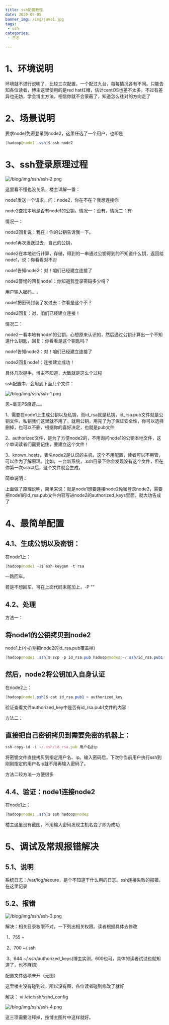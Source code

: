```yaml
---
title: ssh配置教程
date: 2020-05-05
banner_img: /img/java1.jpg
tags: 
 - ssh
categories:
 - 日志

---
```


# 1、环境说明

环境就不进行说明了，比较三次配置，一个配过九台，每每情况各有不同。只能告知各位读者，博主这里使用的是red hat红帽，估计centOS也差不太多，不过有差异也无妨，学会博主方法，相信你就不会蒙蔽了，知道怎么往对的方向走了

# 2、场景说明

要求node1免密登录到node2，这里任选了一个用户，也即是

```java
[hadoop@node1 .ssh]$ ssh node2
```

# 3、ssh登录原理过程

![/blog/img/ssh/ssh-2.png](/blog/img/ssh/ssh-2.png)

这里看不懂也没关系，楼主详解一番：

node1发送一个请求，问：node2，你在不在？我想连接你

node2查找本地是否有node1的公钥，情况一：没有，情况二：有

情况一：

node2回复说：我在！你的公钥告诉我一下。

node1再次发送过去，自己的公钥，

node2在本地进行计算，存储，得到的一串通过公钥得到的不知道什么钥，返回给node1，说：你看看对不对

node1告知node2：对！咱们已经建立连接了

node2警惕的回复node1：你知道我登录密码多少吗？

用户输入密码.....

node1把密码封装了发过去：你看是这个不？

node2回复：对，咱们已经建立连接！

情况二：

node2一看本地有node1的公钥，心想原来认识的，然后通过公钥计算出一个不知道什么钥匙，回复：你看看是这个钥匙吗？

node1告知node2：对！咱们已经建立连接了

node2回复node1：连接建立成功！

具体几次握手，博主不知道，大致就是这么个过程

ssh配置中，会用到下面几个文件：

![/blog/img/ssh/ssh-1.png](/blog/img/ssh/ssh-1.png)

恩~毫无PS痕迹。。。

1、需要在node1上生成公钥以及私钥，而id_rsa就是私钥，id_rsa.pub文件就是公钥文件。私钥我们这里就不用了，就用公钥，用完了为了保证安全性，你可以选择删掉，也可以不删，根据你的喜好决定，也就是pub文件

2、authorized文件，是为了方便node2的，不用询问node1的公钥本地文件，这个单词读者们需要记住，要建立这个文件！

3、known_hosts，表名node2是认识的主机，这个不用配置，读者可以不用管，可以作为了解原理。比如，一台新系统，.ssh目录下你会发现没有这个文件，但在你第一次ssh以后，这个文件就会生成。

简单说明：

​       上面做了原理说明，简单来说：就是node1想要连接node2免密登录node2，需要把node1的id_rsa.pub文件内容写进node2的authorized_keys里面。就大功告成了

# 4、最简单配置

## 4.1、生成公钥以及密钥：

在node1上：

```java
[hadoop@node1 ~]$ ssh-keygen -t rsa
```

一路回车。

若是不想回车，可在上面代码末尾加上，-P ""

## 4.2、处理

方法一：

## 将node1的公钥拷贝到node2

node1上(小心别把node2的id_rsa.pub覆盖掉)

```java
[hadoop@node1 .ssh]$ scp -p id_rsa.pub hadoop@node2:~/.ssh/id_rsa.pub1
```

## 然后，node2将公钥加入自身认证

在node2上：

```java
[hadoop@node1.ssh]$ cat id_rsa.pub1 > authorized_key
```

验证查看文件authorized_key中是否有id_rsa.pub1文件的内容

方法二：

## 直接把自己密钥拷贝到需要免密的机器上：

```typescript
ssh-copy-id -i ~/.ssh/id_rsa.pub 用户名@ip
```

 将密钥文件直接拷贝到指定用户名、ip。输入密码后，下次你当前用户执行ssh到刚刚指定的用户名ip就不用再输入密码了。

方法二较方法一方便很多

## 4.4、验证：node1连接node2

在node1上：

```java
[hadoop@node1 .ssh]$ ssh hadoop@node2
```

楼主这里没有截图，不用输入密码发现主机名变了即为成功

# 5、调试及常规报错解决

## 5.1、说明

   系统日志：/var/log/secure，是个不知道干什么用的日志。ssh连接失败的报错，在这里记录

## 5.2、报错

![/blog/img/ssh/ssh-3.png](/blog/img/ssh/ssh-3.png)

解决：相关目录权限不对，一下列出相关权限。读者根据具体去修改

​    1、755         ~

​    2、700         ~/.ssh

​    3、644         ~/.ssh/authorized_keys(博主实测，600也可，具体的读者试试也就知道了，也不麻烦)

配置文件选项未开（无图）

这里楼主没有碰到过，所以没有图，各位读者碰到修改了就好

解决： vi   /etc/ssh/sshd_config

![/blog/img/ssh/ssh-4.png](/blog/img/ssh/ssh-4.png)

这三项需要注释掉，按博主图片中这样就好。